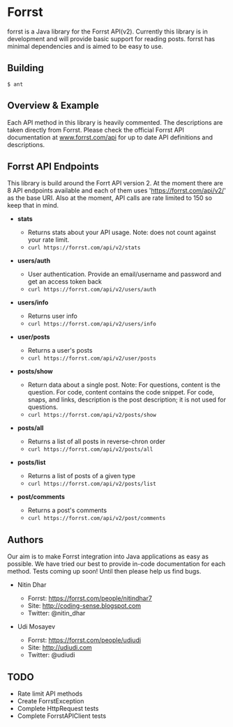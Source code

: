 Forrst
======
forrst is a Java library for the Forrst API(v2). Currently this library is in development and will provide basic support for reading posts. forrst has minimal dependencies and is aimed to be easy to use.

Building
--------
    $ ant

Overview & Example
------------------
Each API method in this library is heavily commented. The descriptions are taken directly from Forrst. Please check the official Forrst API documentation at www.forrst.com/api for up to date API definitions and descriptions.

Forrst API Endpoints
--------------------
This library is build around the Forrt API version 2. At the moment there are 8 API endpoints available and each of them uses 'https://forrst.com/api/v2/' as the base URI. Also at the moment, API calls are rate limited to 150
so keep that in mind.

- **stats**
  - Returns stats about your API usage. Note: does not count against your rate limit.
  - `curl https://forrst.com/api/v2/stats`

- **users/auth**
  - User authentication. Provide an email/username and password and get an access token back
  - `curl https://forrst.com/api/v2/users/auth`

- **users/info**
  - Returns user info
  - `curl https://forrst.com/api/v2/users/info`

- **user/posts**
  - Returns a user's posts
  - `curl https://forrst.com/api/v2/user/posts`

- **posts/show**
  - Return data about a single post. Note: For questions, content is the question. For code, content contains the code snippet. For code, snaps, and links, description is the post description; it is not used for questions.
  - `curl https://forrst.com/api/v2/posts/show`

- **posts/all**
  - Returns a list of all posts in reverse-chron order
  - `curl https://forrst.com/api/v2/posts/all`

- **posts/list**
  - Returns a list of posts of a given type
  - `curl https://forrst.com/api/v2/posts/list`

- **post/comments**
  - Returns a post's comments
  - `curl https://forrst.com/api/v2/post/comments`

Authors
-------

Our aim is to make Forrst integration into Java applications as easy as possible. We have tried our best to provide in-code documentation for each method.
Tests coming up soon! Until then please help us find bugs.

- Nitin Dhar

  - Forrst: https://forrst.com/people/nitindhar7
  - Site: http://coding-sense.blogspot.com
  - Twitter: @nitin_dhar

- Udi Mosayev

  - Forrst: https://forrst.com/people/udiudi
  - Site: http://udiudi.com
  - Twitter: @udiudi

TODO
----

- Rate limit API methods
- Create ForrstException
- Complete HttpRequest tests
- Complete ForrstAPIClient tests